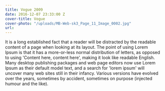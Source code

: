 ```yaml
---
title: Vogue 2009
date: 2016-12-07 23:33:00 Z
cover-title: Vogue
cover-photo: "/uploads/MB-Web-sk3_Page_11_Image_0002.jpg"
url: 
---
```


It is a long established fact that a reader will be distracted by the readable content of a page when looking at its layout. The point of using Lorem Ipsum is that it has a more-or-less normal distribution of letters, as opposed to using 'Content here, content here', making it look like readable English. Many desktop publishing packages and web page editors now use Lorem Ipsum as their default model text, and a search for 'lorem ipsum' will uncover many web sites still in their infancy. Various versions have evolved over the years, sometimes by accident, sometimes on purpose (injected humour and the like).